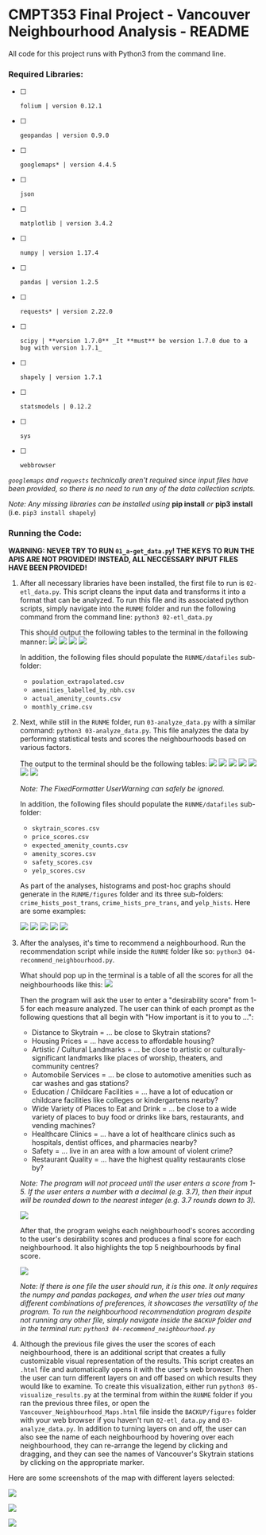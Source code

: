 # CMPT353 Final Project - Vancouver Neighbourhood Analysis - README

All code for this project runs with Python3 from the command line.

### Required Libraries:
- [ ]     folium | version 0.12.1
- [ ]     geopandas | version 0.9.0
- [ ]     googlemaps* | version 4.4.5
- [ ]     json 
- [ ]     matplotlib | version 3.4.2
- [ ]     numpy | version 1.17.4
- [ ]     pandas | version 1.2.5
- [ ]     requests* | version 2.22.0
- [ ]     scipy | **version 1.7.0** _It **must** be version 1.7.0 due to a bug with version 1.7.1_
- [ ]     shapely | version 1.7.1
- [ ]     statsmodels | 0.12.2
- [ ]     sys
- [ ]     webbrowser

*`googlemaps` and `requests` technically aren't required since input files have been provided, so there is no need to run any of the data collection scripts.*

_Note: Any missing libraries can be installed using_ **pip install** _or_ **pip3 install**
(i.e. `pip3 install shapely`)

### Running the Code:
**WARNING: NEVER TRY TO RUN `01_a-get_data.py`! THE KEYS TO RUN THE APIS ARE NOT PROVIDED! INSTEAD, ALL NECCESSARY INPUT FILES HAVE BEEN PROVIDED!**

1. After all necessary libraries have been installed, the first file to run is `02-etl_data.py`. This script cleans the input data and transforms it into a format that can be analyzed. To run this file and its associated python scripts, simply navigate into the `RUNME` folder and run the following command from the command line: `python3 02-etl_data.py`

    This should output the following tables to the terminal in the following manner:
    ![](README_images/02_1_extrap_pops.png)
    ![](README_images/02_2_labelled_amenities.png)
    ![](README_images/02_3_amenity_counts.png)
    ![](README_images/02_4_crime_rates.png)

    In addition, the following files should populate the `RUNME/datafiles` sub-folder:
    - `poulation_extrapolated.csv`
    - `amenities_labelled_by_nbh.csv`
    - `actual_amenity_counts.csv`
    - `monthly_crime.csv`


2. Next, while still in the `RUNME` folder, run `03-analyze_data.py` with a similar command: `python3 03-analyze_data.py`. This file analyzes the data by performing statistical tests and scores the neighbourhoods based on various factors.

    The output to the terminal should be the following tables:
    ![](README_images/03_1_skytrain_scores.png)
    ![](README_images/03_2_price_scores.png)
    ![](README_images/03_3_chi-square_pvalues.png)
    ![](README_images/03_4_binomial_pvalues.png)
    ![](README_images/03_5_amenity_scores.png)
    ![](README_images/03_6_crime_scores.png)
    ![](README_images/03_7_yelp_scores.png)

    _Note: The FixedFormatter UserWarning can safely be ignored._

    In addition, the following files should populate the `RUNME/datafiles` sub-folder:
    - `skytrain_scores.csv`
    - `price_scores.csv`
    - `expected_amenity_counts.csv`
    - `amenity_scores.csv`
    - `safety_scores.csv`
    - `yelp_scores.csv`

    As part of the analyses, histograms and post-hoc graphs should generate in the `RUNME/figures` folder and its three sub-folders: `crime_hists_post_trans`, `crime_hists_pre_trans`, and `yelp_hists`. Here are some examples:

    ![](BACKUP/figures/crime_hists_pre_trans/Fairview.png)
    ![](BACKUP/figures/crime_hists_post_trans/Fairview.png)
    ![](BACKUP/figures/yelp_hists/Fairview.png)
    ![](BACKUP/figures/Crime_Tukey_HSD.png)
    ![](BACKUP/figures/Yelp_Tukey_HSD.png)


3. After the analyses, it's time to recommend a neighbourhood. Run the recommendation script while inside the `RUNME` folder like so: `python3 04-recommend_neighbourhood.py`.

    What should pop up in the terminal is a table of all the scores for all the neighbourhoods like this:
    ![](README_images/04_1_all_scores.png)

    Then the program will ask the user to enter a "desirability score" from 1-5 for each measure analyzed. The user can think of each prompt as the following questions that all begin with "How important is it to you to ...":

    - Distance to Skytrain = ... be close to Skytrain stations?
    - Housing Prices = ... have access to affordable housing?
    - Artistic / Cultural Landmarks = ... be close to artistic or culturally-significant landmarks like places of worship, theaters, and community centres?
    - Automobile Services = ... be close to automotive amenities such as car washes and gas stations?
    - Education / Childcare Facilities = ... have a lot of education or childcare facilities like colleges or kindergartens nearby?
    - Wide Variety of Places to Eat and Drink =  ... be close to a wide variety of places to buy food or drinks like bars, restaurants, and vending machines?
    - Healthcare Clinics = ... have a lot of healthcare clinics such as hospitals, dentist offices, and pharmacies nearby?
    - Safety = ... live in an area with a low amount of violent crime?
    - Restaurant Quality = ... have the highest quality restaurants close by?

    _Note: The program will not proceed until the user enters a score from 1-5. If the user enters a number with a decimal (e.g. 3.7), then their input will be rounded down to the nearest integer (e.g. 3.7 rounds down to 3)._

    ![](README_images/04_2_user_inputs.png)

    After that, the program weighs each neighbourhood's scores according to the user's desirability scores and produces a final score for each neighbourhood. It also highlights the top 5 neighbourhoods by final score.

    ![](README_images/04_3_user_results.png)

    _Note: If there is one file the user should run, it is this one. It only requires the numpy and pandas packages, and when the user tries out many different combinations of preferences, it showcases the versatility of the program.
    To run the neighbourhood recommendation program despite not running any other file, simply navigate inside the `BACKUP` folder and in the terminal run: `python3 04-recommend_neighbourhood.py`_

4. Although the previous file gives the user the scores of each neighbourhood, there is an additional script that creates a fully customizable visual representation of the results. This script creates an `.html` file and automatically opens it with the user's web browser. Then the user can turn different layers on and off based on which results they would like to examine. To create this visualization, either run `python3 05-visualize_results.py` at the terminal from within the `RUNME` folder if you ran the previous three files, or open the `Vancouver_Neighbourhood_Maps.html` file inside the `BACKUP/figures` folder with your web browser if you haven't run `02-etl_data.py` and `03-analyze_data.py`. In addition to turning layers on and off, the user can also see the name of each neighbourhood by hovering over each neighbourhood, they can re-arrange the legend by clicking and dragging, and they can see the names of Vancouver's Skytrain stations by clicking on the appropriate marker.

Here are some screenshots of the map with different layers selected:

![](README_images/05_1_initial_map.png)

![](README_images/05_2_food_selection.png)

![](README_images/05_3_more_selection.png)
